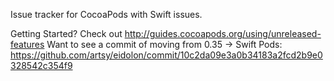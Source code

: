 Issue tracker for CocoaPods with Swift issues.

Getting Started? Check out http://guides.cocoapods.org/using/unreleased-features
Want to see a commit of moving from 0.35 -> Swift Pods: https://github.com/artsy/eidolon/commit/10c2da09e3a0b34183a2fcd2b9e0328542c354f9

